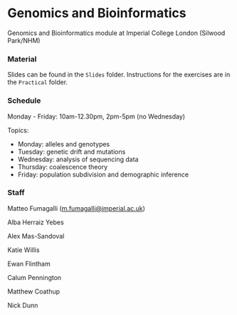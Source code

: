 # Genomics and Bioinformatics

Genomics and Bioinformatics module at Imperial College London (Silwood Park/NHM)

### Material

Slides can be found in the `Slides` folder.
Instructions for the exercises are in the `Practical` folder.

### Schedule

Monday - Friday: 10am-12.30pm, 2pm-5pm (no Wednesday)

Topics:

* Monday: alleles and genotypes
* Tuesday: genetic drift and mutations
* Wednesday: analysis of sequencing data
* Thursday: coalescence theory
* Friday: population subdivision and demographic inference

### Staff

Matteo Fumagalli (m.fumagalli@imperial.ac.uk)

Alba Herraiz Yebes

Alex Mas-Sandoval

Katie Willis

Ewan Flintham

Calum Pennington

Matthew Coathup

Nick Dunn

